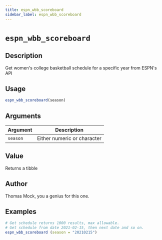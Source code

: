 ```yaml
---
title: espn_wbb_scoreboard
sidebar_label: espn_wbb_scoreboard
---
```


# `espn_wbb_scoreboard`

## Description

Get women's college basketball schedule for a specific year from ESPN's API


## Usage

```r
espn_wbb_scoreboard(season)
```


## Arguments

Argument      |Description
------------- |----------------
`season`     |     Either numeric or character


## Value

Returns a tibble


## Author

Thomas Mock, you a genius for this one.


## Examples

```r
# Get schedule returns 1000 results, max allowable.
# Get schedule from date 2021-02-15, then next date and so on.
espn_wbb_scoreboard (season = "20210215")
```


